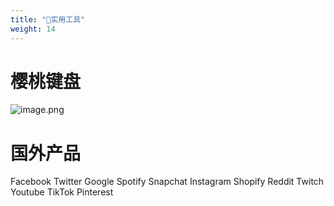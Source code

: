 ```yaml
---
title: "🧰实用工具"
weight: 14
---
```



# 樱桃键盘

![image.png](https://notes-learning.oss-cn-beijing.aliyuncs.com/na3u1y/1654068821514-75ee0957-87fb-44b4-bcbf-c635517dc6fc.png)

# 国外产品

Facebook
Twitter
Google
Spotify
Snapchat
Instagram
Shopify
Reddit
Twitch
Youtube
TikTok
Pinterest
